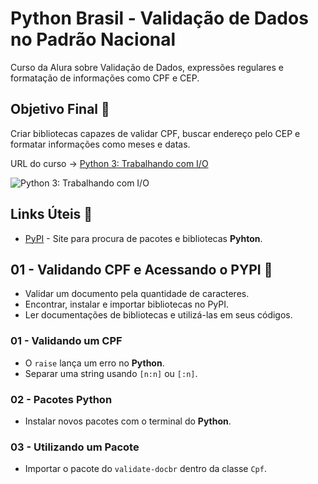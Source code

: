 # Python Brasil - Validação de Dados no Padrão Nacional

Curso da Alura sobre Validação de Dados, expressões regulares e formatação de informações como CPF e CEP.

## Objetivo Final &#x1F3AF;

Criar bibliotecas capazes de validar CPF, buscar endereço pelo CEP e formatar informações como meses e datas.

URL do curso -> [Python 3: Trabalhando com I/O](https://cursos.alura.com.br/course/python-validacao-dados)

![Python 3: Trabalhando com I/O](https://www.alura.com.br/assets/api/share/curso-python-validacao-dados.png)

## Links Úteis &#x1F517;
* [PyPI](https://pypi.org/) - Site para procura de pacotes e bibliotecas **Pyhton**.

## 01 - Validando CPF e Acessando o PYPI &#x1F516;
* Validar um documento pela quantidade de caracteres.
* Encontrar, instalar e importar bibliotecas no PyPI.
* Ler documentações de bibliotecas e utilizá-las em seus códigos.

### 01 - Validando um CPF
* O `raise` lança um erro no **Python**.
* Separar uma string usando `[n:n]` ou `[:n]`.

### 02 - Pacotes Python
* Instalar novos pacotes com o terminal do **Python**.

### 03 - Utilizando um Pacote
* Importar o pacote do `validate-docbr` dentro da classe `Cpf`.